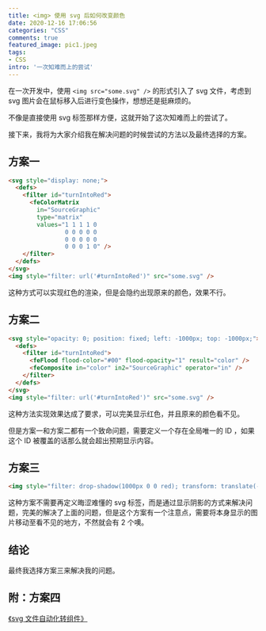 ```yaml
---
title: <img> 使用 svg 后如何改变颜色
date: 2020-12-16 17:06:56
categories: "CSS"
comments: true
featured_image: pic1.jpeg
tags:
- CSS
intro: '一次知难而上的尝试'
---
```


<!-- no node -->

<!-- more -->

在一次开发中，使用 `<img src="some.svg" />` 的形式引入了 svg 文件，考虑到 svg 图片会在鼠标移入后进行变色操作，想想还是挺麻烦的。

不像是直接使用 svg 标签那样方便，这就开始了这次知难而上的尝试了。

接下来，我将为大家介绍我在解决问题的时候尝试的方法以及最终选择的方案。

## 方案一

```html
<svg style="display: none;">
  <defs>
    <filter id="turnIntoRed">
      <feColorMatrix
        in="SourceGraphic"
        type="matrix"
        values="1 1 1 1 0
                0 0 0 0 0
                0 0 0 0 0
                0 0 0 1 0" />
    </filter>
  </defs>
</svg>
<img style="filter: url('#turnIntoRed')" src="some.svg" />
```

这种方式可以实现红色的渲染，但是会隐约出现原来的颜色，效果不行。

## 方案二

```html
<svg style="opacity: 0; position: fixed; left: -1000px; top: -1000px;">
  <defs>
    <filter id="turnIntoRed">
      <feFlood flood-color="#00" flood-opacity="1" result="color" />
      <feComposite in="color" in2="SourceGraphic" operator="in" />
    </filter>
  </defs>
</svg>
<img style="filter: url('#turnIntoRed')" src="some.svg" />
```

这种方法实现效果达成了要求，可以完美显示红色，并且原来的颜色看不见。

但是方案一和方案二都有一个致命问题，需要定义一个存在全局唯一的 ID ，如果这个 ID 被覆盖的话那么就会超出预期显示内容。

## 方案三

```html
<img style="filter: drop-shadow(1000px 0 0 red); transform: translate(-1000px);" src="some.svg" />
```

这种方案不需要再定义晦涩难懂的 svg 标签，而是通过显示阴影的方式来解决问题，完美的解决了上面的问题，但是这个方案有一个注意点，需要将本身显示的图片移动至看不见的地方，不然就会有 2 个噢。

## 结论

最终我选择方案三来解决我的问题。

## 附：方案四

[《svg 文件自动化转组件》](https://zongzi531.github.io/2022/11/11/svg%E6%96%87%E4%BB%B6%E8%87%AA%E5%8A%A8%E5%8C%96%E8%BD%AC%E7%BB%84%E4%BB%B6/)
